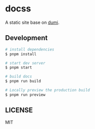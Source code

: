 # docss

A static site base on [dumi](https://d.umijs.org).

## Development

```bash
# install dependencies
$ pnpm install

# start dev server
$ pnpm start

# build docs
$ pnpm run build

# Locally preview the production build
$ pnpm run preview
```

## LICENSE

MIT
